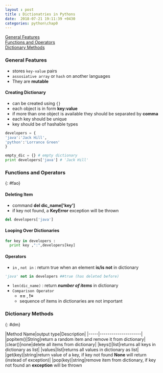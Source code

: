 ```yaml
---
layout : post
title : Dictionatries in Pythons
date:  2018-07-21 19:11:39 +0430
categories: python\chap0
---
```

[General Features](#general-features)  
[Functions and Operators](#fao)  
[Dictionary Methods](#dm)  


### General Features
- stores `key-value` pairs
- `assosiative array` or `hash` on another languages
- They are **mutable**  

#### Creating Dictionary
- can be created using `{}`
- each object is in form **key:value**
- if more than one object is available they should be separated by **comma**
- each key should be unique
- key should be of hashable types

```python
developers = {
'java':'Jack Hill',
'python':'Lorrance Green'	
}

empty_dic = {} # empty dictionary
print developers['java'] # 'Jack Hill'
```
### Functions and Operators
{: #fao}

#### Deleting Item   
- command **del dic_name['key']**
- if key not found, a **KeyError** exception will be thrown   

```python
del developers['java']
```

#### Looping Over Dictionaries
```python
for key in developers :
  print key ,":",developers[key]
```

#### Operators
- `in` , `not in` : return true when an element **is/is not** in dictionary
```python
'java' not in developers ##true (has deleted before)
```
- `len(dic_name)` : return ***number of items*** in dictionary
- `Comparison Operator`
  - **==** , **!=**
  - sequence of items in dictionaries are not important

### Dictionary Methods
{: #dm}

|Method Name|output type|Description|
|-----|---------------------|
|popitem()|String|return a random item and remove it from dictionary|
|clear()|none|delete all items from dictionary|
|keys()|list|returns all keys in dictionary as list|
|values|list|returns all values in dictionary as list|
|get(key)|string|return value of a key, if key not found **None** will return (instead of exception)|
|pop(key)|string|remove item from dictionary, if key not found an **exception** will be thrown






